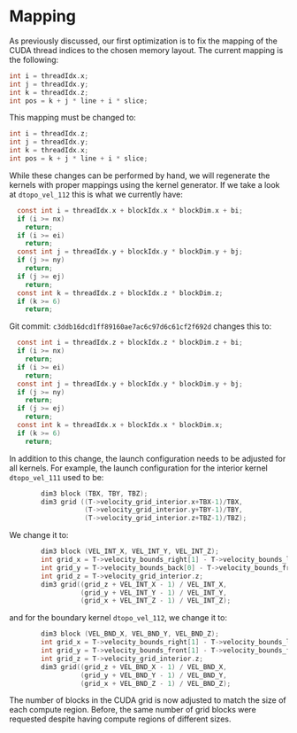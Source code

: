 # Mapping
As previously discussed, our first optimization is to fix the mapping of the
CUDA thread indices to the chosen memory layout. The current mapping is the
following:
```c
int i = threadIdx.x;
int j = threadIdx.y;
int k = threadIdx.z;
int pos = k + j * line + i * slice;
```
This mapping must be changed to:

```c
int i = threadIdx.z;
int j = threadIdx.y;
int k = threadIdx.x;
int pos = k + j * line + i * slice;
```

While these changes can be performed by hand, we will regenerate the kernels
with proper mappings using the kernel generator. If we take a look at
`dtopo_vel_112` this is what we currently have:
```c
  const int i = threadIdx.x + blockIdx.x * blockDim.x + bi;
  if (i >= nx)
    return;
  if (i >= ei)
    return;
  const int j = threadIdx.y + blockIdx.y * blockDim.y + bj;
  if (j >= ny)
    return;
  if (j >= ej)
    return;
  const int k = threadIdx.z + blockIdx.z * blockDim.z;
  if (k >= 6)
    return;
```
Git commit: `c3ddb16dcd1ff89160ae7ac6c97d6c61cf2f692d` changes this to:
```c
  const int i = threadIdx.z + blockIdx.z * blockDim.z + bi;
  if (i >= nx)
    return;
  if (i >= ei)
    return;
  const int j = threadIdx.y + blockIdx.y * blockDim.y + bj;
  if (j >= ny)
    return;
  if (j >= ej)
    return;
  const int k = threadIdx.x + blockIdx.x * blockDim.x;
  if (k >= 6)
    return;
```
In addition to this change, the launch configuration needs to be adjusted for
all kernels. For example, the launch configuration for the interior kernel
`dtopo_vel_111` used to be:
```c
        dim3 block (TBX, TBY, TBZ);
        dim3 grid ((T->velocity_grid_interior.x+TBX-1)/TBX, 
                   (T->velocity_grid_interior.y+TBY-1)/TBY,
                   (T->velocity_grid_interior.z+TBZ-1)/TBZ);

```
We change it to:
```c
        dim3 block (VEL_INT_X, VEL_INT_Y, VEL_INT_Z);
        int grid_x = T->velocity_bounds_right[1] - T->velocity_bounds_left[0];
        int grid_y = T->velocity_bounds_back[0] - T->velocity_bounds_front[1];
        int grid_z = T->velocity_grid_interior.z;
        dim3 grid((grid_z + VEL_INT_X - 1) / VEL_INT_X,
                  (grid_y + VEL_INT_Y - 1) / VEL_INT_Y,
                  (grid_x + VEL_INT_Z - 1) / VEL_INT_Z);

```
and for the boundary kernel `dtopo_vel_112`, we change it to:
```c
        dim3 block (VEL_BND_X, VEL_BND_Y, VEL_BND_Z);
        int grid_x = T->velocity_bounds_right[1] - T->velocity_bounds_left[0];
        int grid_y = T->velocity_bounds_front[1] - T->velocity_bounds_front[0];
        int grid_z = T->velocity_grid_interior.z;
        dim3 grid((grid_z + VEL_BND_X - 1) / VEL_BND_X,
                  (grid_y + VEL_BND_Y - 1) / VEL_BND_Y,
                  (grid_x + VEL_BND_Z - 1) / VEL_BND_Z);
```
The number of blocks in the CUDA grid is now adjusted to match the size of each
compute region. Before, the same number of grid blocks were requested despite
having compute regions of different sizes.

